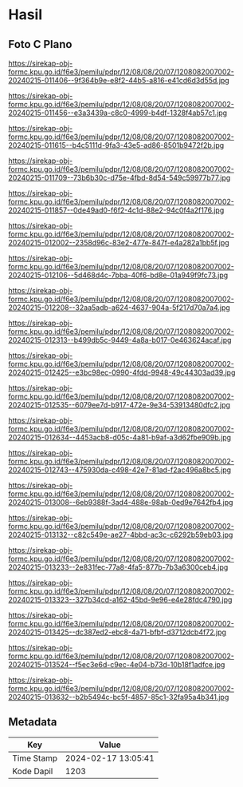 # Hasil

## Foto C Plano

https://sirekap-obj-formc.kpu.go.id/f6e3/pemilu/pdpr/12/08/08/20/07/1208082007002-20240215-011406--9f364b9e-e8f2-44b5-a816-e41cd6d3d55d.jpg

https://sirekap-obj-formc.kpu.go.id/f6e3/pemilu/pdpr/12/08/08/20/07/1208082007002-20240215-011456--e3a3439a-c8c0-4999-b4df-1328f4ab57c1.jpg

https://sirekap-obj-formc.kpu.go.id/f6e3/pemilu/pdpr/12/08/08/20/07/1208082007002-20240215-011615--b4c5111d-9fa3-43e5-ad86-8501b9472f2b.jpg

https://sirekap-obj-formc.kpu.go.id/f6e3/pemilu/pdpr/12/08/08/20/07/1208082007002-20240215-011709--73b6b30c-d75e-4fbd-8d54-549c59977b77.jpg

https://sirekap-obj-formc.kpu.go.id/f6e3/pemilu/pdpr/12/08/08/20/07/1208082007002-20240215-011857--0de49ad0-f6f2-4c1d-88e2-94c0f4a2f176.jpg

https://sirekap-obj-formc.kpu.go.id/f6e3/pemilu/pdpr/12/08/08/20/07/1208082007002-20240215-012002--2358d96c-83e2-477e-847f-e4a282a1bb5f.jpg

https://sirekap-obj-formc.kpu.go.id/f6e3/pemilu/pdpr/12/08/08/20/07/1208082007002-20240215-012106--5d468d4c-7bba-40f6-bd8e-01a949f9fc73.jpg

https://sirekap-obj-formc.kpu.go.id/f6e3/pemilu/pdpr/12/08/08/20/07/1208082007002-20240215-012208--32aa5adb-a624-4637-904a-5f217d70a7a4.jpg

https://sirekap-obj-formc.kpu.go.id/f6e3/pemilu/pdpr/12/08/08/20/07/1208082007002-20240215-012313--b499db5c-9449-4a8a-b017-0e463624acaf.jpg

https://sirekap-obj-formc.kpu.go.id/f6e3/pemilu/pdpr/12/08/08/20/07/1208082007002-20240215-012425--e3bc98ec-0990-4fdd-9948-49c44303ad39.jpg

https://sirekap-obj-formc.kpu.go.id/f6e3/pemilu/pdpr/12/08/08/20/07/1208082007002-20240215-012535--6079ee7d-b917-472e-9e34-53913480dfc2.jpg

https://sirekap-obj-formc.kpu.go.id/f6e3/pemilu/pdpr/12/08/08/20/07/1208082007002-20240215-012634--4453acb8-d05c-4a81-b9af-a3d62fbe909b.jpg

https://sirekap-obj-formc.kpu.go.id/f6e3/pemilu/pdpr/12/08/08/20/07/1208082007002-20240215-012743--475930da-c498-42e7-81ad-f2ac496a8bc5.jpg

https://sirekap-obj-formc.kpu.go.id/f6e3/pemilu/pdpr/12/08/08/20/07/1208082007002-20240215-013008--6eb9388f-3ad4-488e-98ab-0ed9e7642fb4.jpg

https://sirekap-obj-formc.kpu.go.id/f6e3/pemilu/pdpr/12/08/08/20/07/1208082007002-20240215-013132--c82c549e-ae27-4bbd-ac3c-c6292b59eb03.jpg

https://sirekap-obj-formc.kpu.go.id/f6e3/pemilu/pdpr/12/08/08/20/07/1208082007002-20240215-013233--2e831fec-77a8-4fa5-877b-7b3a6300ceb4.jpg

https://sirekap-obj-formc.kpu.go.id/f6e3/pemilu/pdpr/12/08/08/20/07/1208082007002-20240215-013323--327b34cd-a162-45bd-9e96-e4e28fdc4790.jpg

https://sirekap-obj-formc.kpu.go.id/f6e3/pemilu/pdpr/12/08/08/20/07/1208082007002-20240215-013425--dc387ed2-ebc8-4a71-bfbf-d3712dcb4f72.jpg

https://sirekap-obj-formc.kpu.go.id/f6e3/pemilu/pdpr/12/08/08/20/07/1208082007002-20240215-013524--f5ec3e6d-c9ec-4e04-b73d-10b18f1adfce.jpg

https://sirekap-obj-formc.kpu.go.id/f6e3/pemilu/pdpr/12/08/08/20/07/1208082007002-20240215-013632--b2b5494c-bc5f-4857-85c1-32fa95a4b341.jpg


## Metadata

| Key        | Value               |
| ---------- | ------------------- |
| Time Stamp | 2024-02-17 13:05:41 |
| Kode Dapil | 1203                |



